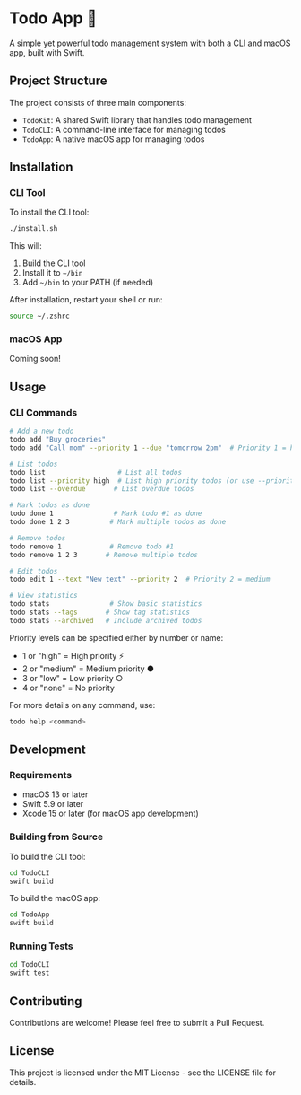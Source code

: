 # Todo App 📝

A simple yet powerful todo management system with both a CLI and macOS app, built with Swift.

## Project Structure

The project consists of three main components:

- `TodoKit`: A shared Swift library that handles todo management
- `TodoCLI`: A command-line interface for managing todos
- `TodoApp`: A native macOS app for managing todos

## Installation

### CLI Tool

To install the CLI tool:

```bash
./install.sh
```

This will:
1. Build the CLI tool
2. Install it to `~/bin`
3. Add `~/bin` to your PATH (if needed)

After installation, restart your shell or run:
```bash
source ~/.zshrc
```

### macOS App

Coming soon!

## Usage

### CLI Commands

```bash
# Add a new todo
todo add "Buy groceries"
todo add "Call mom" --priority 1 --due "tomorrow 2pm"  # Priority 1 = high

# List todos
todo list                  # List all todos
todo list --priority high  # List high priority todos (or use --priority 1)
todo list --overdue       # List overdue todos

# Mark todos as done
todo done 1               # Mark todo #1 as done
todo done 1 2 3          # Mark multiple todos as done

# Remove todos
todo remove 1            # Remove todo #1
todo remove 1 2 3       # Remove multiple todos

# Edit todos
todo edit 1 --text "New text" --priority 2  # Priority 2 = medium

# View statistics
todo stats               # Show basic statistics
todo stats --tags       # Show tag statistics
todo stats --archived   # Include archived todos
```

Priority levels can be specified either by number or name:
- 1 or "high"   = High priority ⚡
- 2 or "medium" = Medium priority ●
- 3 or "low"    = Low priority ○
- 4 or "none"   = No priority

For more details on any command, use:
```bash
todo help <command>
```

## Development

### Requirements

- macOS 13 or later
- Swift 5.9 or later
- Xcode 15 or later (for macOS app development)

### Building from Source

To build the CLI tool:
```bash
cd TodoCLI
swift build
```

To build the macOS app:
```bash
cd TodoApp
swift build
```

### Running Tests

```bash
cd TodoCLI
swift test
```

## Contributing

Contributions are welcome! Please feel free to submit a Pull Request.

## License

This project is licensed under the MIT License - see the LICENSE file for details. 